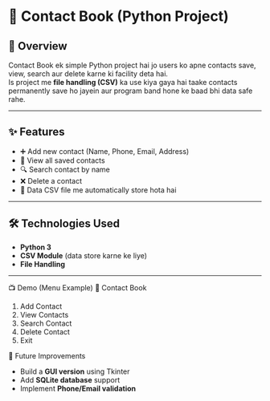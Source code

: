 # 📒 Contact Book (Python Project)

## 📌 Overview
Contact Book ek simple Python project hai jo users ko apne contacts save, view, search aur delete karne ki facility deta hai.  
Is project me **file handling (CSV)** ka use kiya gaya hai taake contacts permanently save ho jayein aur program band hone ke baad bhi data safe rahe.

---

## ✨ Features
- ➕ Add new contact (Name, Phone, Email, Address)  
- 📜 View all saved contacts  
- 🔍 Search contact by name  
- ❌ Delete a contact  
- 💾 Data CSV file me automatically store hota hai  

---

## 🛠️ Technologies Used
- **Python 3**  
- **CSV Module** (data store karne ke liye)  
- **File Handling**  

---

📺 Demo (Menu Example)
📒 Contact Book
1. Add Contact
2. View Contacts
3. Search Contact
4. Delete Contact
5. Exit

🚀 Future Improvements

- Build a **GUI version** using Tkinter  
- Add **SQLite database** support  
- Implement **Phone/Email validation**  